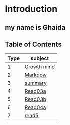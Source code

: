 # Introduction 
## my name is Ghaida


## Table of Contents

| Type     | subject  |
| ----------- | ----------- |
| 1      |[Growth mind](/Growthmindset.md)   |
| 2  |  [Markdow](/Markdown.md)       |
|    3  |[summary](/summary.md)|
|4      |[Read03a](/read03a.md)|
|5|[Read03b](/read03b.md)|
|6|[Read04a](/read04a)|
|7| [read5](/read05)





